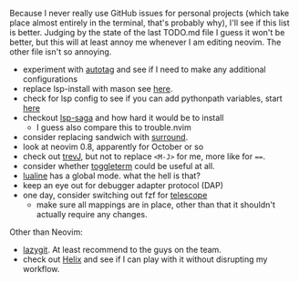 Because I never really use GitHub issues for personal projects (which take place
almost entirely in the terminal, that's probably why), I'll see if this list is
better.  Judging by the state of the last TODO.md file I guess it won't be
better, but this will at least annoy me whenever I am editing neovim.  The other
file isn't so annoying.

* experiment with [autotag](https://github.com/windwp/nvim-ts-autotag) and see
  if I need to make any additional configurations
* replace lsp-install with mason see
  [here](https://github.com/williamboman/nvim-lsp-installer/discussions/876).
* check for lsp config to see if you can add pythonpath variables, start
  [here](https://github.com/neovim/nvim-lspconfig)
* checkout [lsp-saga](https://github.com/glepnir/lspsaga.nvim) and how hard it
  would be to install
    - I guess also compare this to trouble.nvim
* consider replacing sandwich with
  [surround](https://github.com/glepnir/lspsaga.nvim).
* look at neovim 0.8, apparently for October or so
* check out [trevJ](https://github.com/AckslD/nvim-trevJ.lua), but not to
  replace `<M-J>` for me, more like for `==`.
* consider whether [toggleterm](https://github.com/AckslD/nvim-trevJ.lua) could
  be useful at all.
* [lualine](https://github.com/nvim-lualine/lualine.nvim) has a global mode.
  what the hell is that?
* keep an eye out for debugger adapter protocol (DAP)
* one day, consider switching out fzf for
  [telescope](https://github.com/nvim-telescope/telescope.nvim)
  - make sure all mappings are in place, other than that it shouldn't actually
    require any changes.

Other than Neovim:
* [lazygit](https://github.com/jesseduffield/lazygit).  At least recommend to
  the guys on the team.
* check out [Helix](https://github.com/helix-editor/helix) and see if I can play
  with it without disrupting my workflow.
